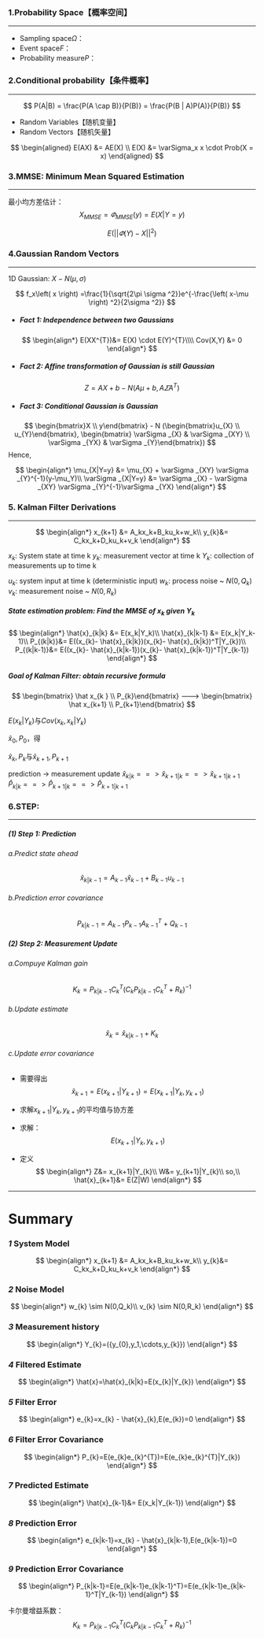 ### 1.Probability Space【概率空间】
---
* Sampling space$\Omega$：
* Event space$F$：
* Probability measure$P$：


### 2.Conditional probability【条件概率】
---
$$
P(A|B) = \frac{P(A \cap B)}{P(B)} = \frac{P(B | A)P(A)}{P(B)}
$$

* Random Variables【随机变量】
* Random Vectors【随机矢量】

$$
\begin{aligned}
E(AX) &= AE(X) \\
E(X)  &= \varSigma_x x \cdot Prob(X = x)
\end{aligned}
$$

### 3.MMSE: Minimum Mean Squared Estimation
---

最小均方差估计：
$$
X_{MMSE}= \varPhi_{MMSE}(y)=E(X|Y=y)
$$

$$
E(||\varPhi(Y)-X||^2)
$$

### 4.Gaussian Random Vectors
---
1D Gaussian: $X - N(\mu, \sigma)$

$$
f_x\left( x \right) =\frac{1}{\sqrt{2\pi \sigma ^2}}e^{-\frac{\left( x-\mu \right) ^2}{2\sigma ^2}}
$$

* ##### Fact 1: Independence between two Gaussians
$$
\begin{align*}
E(XX^{T})&= E(X) \cdot E(Y)^{T}\\\\
Cov(X,Y) &= 0
\end{align*}
$$
* ##### Fact 2: Affine transformation of Gaussian is still Gaussian
$$
Z=AX+b - N(A\mu + b,A \varSigma {A^T})
$$
* ##### Fact 3: Conditional Gaussian is Gaussian
$$
\begin{bmatrix}X  \\  y\end{bmatrix} - N
(\begin{bmatrix}u_{X} \\ u_{Y}\end{bmatrix},
\begin{bmatrix} \varSigma _{X} & \varSigma _{XY} \\ \varSigma _{YX} & \varSigma _{Y}\end{bmatrix})
$$
Hence,

$$
\begin{align*}
\mu_{X|Y=y}  &= \mu_{X} + \varSigma _{XY} \varSigma _{Y}^{-1}(y-\mu_Y)\\
\varSigma _{X|Y=y} &= \varSigma _{X} - \varSigma _{XY} \varSigma _{Y}^{-1}\varSigma _{YX}
\end{align*}
$$

### 5. Kalman Filter Derivations
---
$$
\begin{align*}
x_{k+1} &= A_kx_k+B_ku_k+w_k\\
y_{k}&= C_kx_k+D_ku_k+v_k
\end{align*}
$$

$x_k$: System state at time k
$y_k$: measurement vector at time k
$Y_k$: collection of measurements up to time k

$u_k$: system input at time k (deterministic input)
$w_k$: process noise ~ $N(0,Q_k)$
$v_k$: measurement noise ~ $N(0,R_k)$

##### State estimation problem: Find the MMSE of $x_k$ given $Y_k$

$$
\begin{align*}
\hat{x}_{k|k} &= E(x_k|Y_k)\\
\hat{x}_{k|k-1} &= E(x_k|Y_k-1)\\
P_{(k|k)}&=  E((x_{k}- \hat{x}_{k|k})(x_{k}- \hat{x}_{k|k})^T|Y_{k})\\
P_{(k|k-1)}&=  E((x_{k}- \hat{x}_{k|k-1})(x_{k}- \hat{x}_{k|k-1})^T|Y_{k-1})
\end{align*}
$$


##### Goal of Kalman Filter: obtain recursive formula
$$
\begin{bmatrix} \hat x_{k }   \\ P_{k}\end{bmatrix} --->
\begin{bmatrix} \hat x_{k+1}   \\ P_{k+1}\end{bmatrix} 
$$

$E(x_{k}|Y_{k})$与$Cov(x_k,x_{k}|Y_{k})$

$\hat{x}_{0},P_{0}$，得

$\hat{x}_{k},P_{k}$与$\hat{x}_{k+1},P_{k+1}$

prediction -> measurement update
$\hat{x}_{k|k} ==> \hat{x}_{k+1|k} ==> \hat{x}_{k+1|k+1}$
$\hat{P}_{k|k} ==> \hat{P}_{k+1|k} ==> \hat{P}_{k+1|k+1}$

### 6.STEP:
---

##### (1) ***Step 1***: **Prediction**
###### a.Predict state ahead
$$
 \hat{x}_{k|k-1}=A_{k-1}\hat{x}_{k-1}+B_{k-1}u_{k-1}
$$
###### b.Prediction error covariance
$$
P_{k|k-1}=A_{k-1}P_{k-1}A_{k-1}^{T}+Q_{k-1}
$$

##### (2) ***Step 2***: **Measurement Update**
###### a.Compuye Kalman gain
$$
K_{k}=P_{k|k-1}C_{k}^{T}(C_{k}P_{k|k-1}C_{k}^{T}+R_{k})^{-1}
$$
###### b.Update estimate
$$
\hat{x}_{k}=\hat{x}_{k|k-1}+K_{k}
$$
###### c.Update error covariance

* 需要得出
$$
\hat{x}_{k+1}=E(x_{k+1}|Y_{k+1})=E(x_{k+1}|Y_{k},y_{k+1})
$$

* 求解$x_{k+1}|{Y_{k},y_{k+1}}$的平均值与协方差

* 求解：
$$
E(x_{k+1}|Y_{k},y_{k+1})
$$

 * 定义
$$
\begin{align*}
Z&= x_{k+1}|Y_{k}\\
W&= y_{k+1}|Y_{k}\\
so,\\
\hat{x}_{k+1}&= E(Z|W)
\end{align*}
$$

---
# Summary
### *1*   System Model
$$
\begin{align*}
x_{k+1} &= A_kx_k+B_ku_k+w_k\\
y_{k}&= C_kx_k+D_ku_k+v_k
\end{align*}
$$

### *2*   Noise Model
$$
\begin{align*}
w_{k} \sim N(0,Q_k)\\
v_{k} \sim N(0,R_k)
\end{align*}
$$

### *3*   Measurement history
$$
\begin{align*}
Y_{k}=({y_{0},y_1,\cdots,y_{k}})
\end{align*}
$$

### *4*   Filtered Estimate
$$
\begin{align*}
\hat{x}=\hat{x}_{k|k}=E(x_{k}|Y_{k})
\end{align*}
$$

### *5*   Filter Error
$$
\begin{align*}
e_{k}=x_{k} - \hat{x}_{k},E(e_{k})=0
\end{align*}
$$

### *6*   Filter Error Covariance
$$
\begin{align*}
P_{k}=E(e_{k}e_{k}^{T})=E(e_{k}e_{k}^{T}|Y_{k})
\end{align*}
$$

### *7*  Predicted Estimate
$$
\begin{align*}
\hat{x}_{k-1}&= E(x_k|Y_{k-1})
\end{align*}
$$

### *8*  Prediction Error
$$
\begin{align*}
e_{k|k-1}=x_{k} - \hat{x}_{k|k-1},E(e_{k|k-1})=0
\end{align*}
$$

### *9*  Prediction Error Covariance
$$
\begin{align*}
P_{k|k-1}=E(e_{k|k-1}e_{k|k-1}^T)=E(e_{k|k-1}e_{k|k-1}^T|Y_{k-1})
\end{align*}
$$

卡尔曼增益系数：
$$
K_{k}=P_{k|k-1}C_{k}^{T}(C_{k}P_{k|k-1}C_{k}^{T}+R_{k})^{-1}
$$